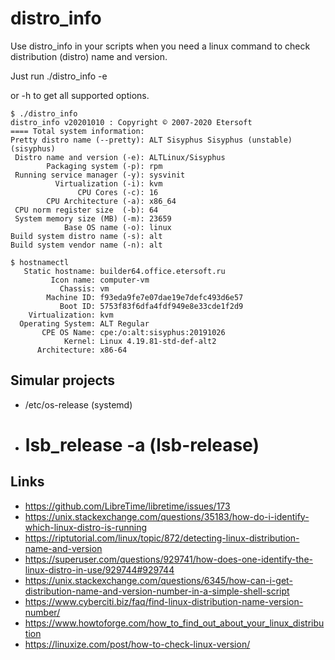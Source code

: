 # distro_info

Use distro_info in your scripts when you need a linux command to check distribution (distro) name and version.

Just run
    ./distro_info -e

or -h to get all supported options.

```
$ ./distro_info
distro_info v20201010 : Copyright © 2007-2020 Etersoft
==== Total system information:
Pretty distro name (--pretty): ALT Sisyphus Sisyphus (unstable) (sisyphus)
 Distro name and version (-e): ALTLinux/Sisyphus
        Packaging system (-p): rpm
 Running service manager (-y): sysvinit
          Virtualization (-i): kvm
               CPU Cores (-c): 16
        CPU Architecture (-a): x86_64
 CPU norm register size  (-b): 64
 System memory size (MB) (-m): 23659
            Base OS name (-o): linux
Build system distro name (-s): alt
Build system vendor name (-n): alt
```

```
$ hostnamectl
   Static hostname: builder64.office.etersoft.ru
         Icon name: computer-vm
           Chassis: vm
        Machine ID: f93eda9fe7e07dae19e7defc493d6e57
           Boot ID: 5753f83f6dfa4fdf949e8e33cde1f2d9
    Virtualization: kvm
  Operating System: ALT Regular
       CPE OS Name: cpe:/o:alt:sisyphus:20191026
            Kernel: Linux 4.19.81-std-def-alt2
      Architecture: x86-64
```

## Simular projects ##

* /etc/os-release (systemd)
* # lsb_release -a (lsb-release)

## Links ##

* https://github.com/LibreTime/libretime/issues/173
* https://unix.stackexchange.com/questions/35183/how-do-i-identify-which-linux-distro-is-running
* https://riptutorial.com/linux/topic/872/detecting-linux-distribution-name-and-version
* https://superuser.com/questions/929741/how-does-one-identify-the-linux-distro-in-use/929744#929744
* https://unix.stackexchange.com/questions/6345/how-can-i-get-distribution-name-and-version-number-in-a-simple-shell-script
* https://www.cyberciti.biz/faq/find-linux-distribution-name-version-number/
* https://www.howtoforge.com/how_to_find_out_about_your_linux_distribution
* https://linuxize.com/post/how-to-check-linux-version/
